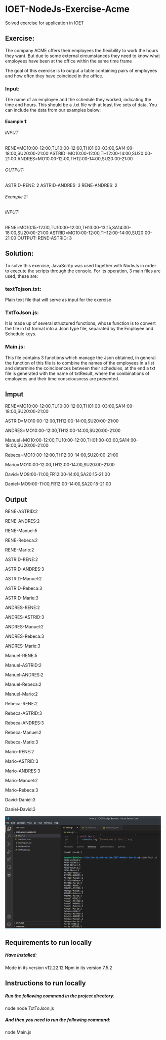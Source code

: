 # IOET-NodeJs-Exercise-Acme

Solved exercise for application in IOET

## Exercise:
The company ACME offers their employees the flexibility to work the hours they want. But due to some external circumstances they need to know what employees have been at the office within the same time frame

The goal of this exercise is to output a table containing pairs of employees and how often they have coincided in the office.

### Input:
The name of an employee and the schedule they worked, indicating the time and hours. This should be a .txt file with at least five sets of data. You can include the data from our examples below:

#### Example 1:
###### INPUT
RENE=MO10:00-12:00,TU10:00-12:00,TH01:00-03:00,SA14:00-18:00,SU20:00-21:00
ASTRID=MO10:00-12:00,TH12:00-14:00,SU20:00-21:00
ANDRES=MO10:00-12:00,TH12:00-14:00,SU20:00-21:00
###### OUTPUT:
ASTRID-RENE: 2
ASTRID-ANDRES: 3
RENE-ANDRES: 2
###### Example 2:
###### INPUT:
RENE=MO10:15-12:00,TU10:00-12:00,TH13:00-13:15,SA14:00-18:00,SU20:00-21:00
ASTRID=MO10:00-12:00,TH12:00-14:00,SU20:00-21:00
OUTPUT:
RENE-ASTRID: 3 

## Solution:
To solve this exercise, JavaScritp was used together with NodeJs in order to execute the scripts through the console. For its operation, 3 main files are used, these are:
### textTojson.txt:
Plain text file that will serve as input for the exercise
### TxtToJson.js:
It is made up of several structured functions, whose function is to convert the file in txt format into a Json type file, separated by the Employee and Schedule keys.
### Main.js:
This file contains 3 functions which manage the Json obtained, in general the function of this file is to combine the names of the employees in a list and determine the coincidences between their schedules, at the end a txt file is generated with the name of txtResult, where the combinations of employees and their time consciousness are presented.
## Imput
RENE=MO10:00-12:00,TU10:00-12:00,TH01:00-03:00,SA14:00-18:00,SU20:00-21:00

ASTRID=MO10:00-12:00,TH12:00-14:00,SU20:00-21:00

ANDRES=MO10:00-12:00,TH12:00-14:00,SU20:00-21:00

Manuel=MO10:00-12:00,TU10:00-12:00,TH01:00-03:00,SA14:00-18:00,SU20:00-21:00

Rebeca=MO10:00-12:00,TH12:00-14:00,SU20:00-21:00

Mario=MO10:00-12:00,TH12:00-14:00,SU20:00-21:00

David=MO9:00-11:00,FR12:00-14:00,SA20:15-21:00

Daniel=MO9:00-11:00,FR12:00-14:00,SA20:15-21:00
## Output
RENE-ASTRID:2

RENE-ANDRES:2

RENE-Manuel:5

RENE-Rebeca:2

RENE-Mario:2

ASTRID-RENE:2

ASTRID-ANDRES:3

ASTRID-Manuel:2

ASTRID-Rebeca:3

ASTRID-Mario:3

ANDRES-RENE:2

ANDRES-ASTRID:3

ANDRES-Manuel:2

ANDRES-Rebeca:3

ANDRES-Mario:3

Manuel-RENE:5

Manuel-ASTRID:2

Manuel-ANDRES:2

Manuel-Rebeca:2

Manuel-Mario:2

Rebeca-RENE:2

Rebeca-ASTRID:3

Rebeca-ANDRES:3

Rebeca-Manuel:2

Rebeca-Mario:3

Mario-RENE:2

Mario-ASTRID:3

Mario-ANDRES:3

Mario-Manuel:2

Mario-Rebeca:3

David-Daniel:3

Daniel-David:3

![Image text](https://github.com/magnuel14/IOET-NodeJs-Exercise-Acme/blob/main/Result.png)

## Requirements to run locally

##### Have installed:
Mode in its version v12.22.12
Npm in its version 7.5.2
## Instructions to run locally
##### Run the following command in the project directory:
node node TxtToJson.js
##### And then you need to run the following command:
node Main.js

